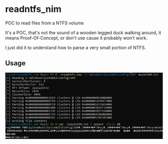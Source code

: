 # readntfs_nim
POC to read files from a NTFS volume

It's a POC, that's not the sound of a wooden legged duck walking around, it means Proof-Of-Concept, or don't use cause it probably won't work. 

I just did it to understand how to parse a very small portion of NTFS. 


## Usage
![](img.png)
